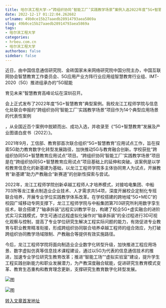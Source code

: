 ```yaml
---
title: 哈尔滨工程大学->“跨组织协同‘智能工厂’实践教学场景”案例入选2022年度“5G+智慧教育”典型案例 | hrbeu.com.cn
date: 2022-12-17 01:22:04.262682
urlname: 49b0ce15b27aaedb28914793aea5869a
slug: 49b0ce15b27aaedb28914793aea5869a
tags: 
- 哈尔滨工程大学
categories:
- hrbeu.com.cn
- 哈尔滨工程大学
authorbox: false
sidebar: false
---
```

近日，由中国信息通信研究院、金砖国家未来网络研究院中国分院主办，中国互联网协会智慧教育工作委员会、5G应用产业方阵行业应用组智慧教育行业组、IMT-2020（5G）推进组承办的“5G赋能

育见未来”智慧教育高峰论坛在深圳召开。

会上正式发布了2022年度“5G+智慧教育”典型案例。我校龙江工程师学院与信息化处联合申报的“跨组织协同‘智能工厂’实践教学场景”项目作为14个典型应用场景的代表性案例
<!--more-->
，从全国近百个案例中脱颖而出、成功入选，并收录至《“5G+智慧教育”发展及产业图谱白皮书（2022）》。

2021年9月，工信部、教育部首次联合组织“5G+智慧教育”应用试点工作，旨在探索5G助力教育数字化转型发展路径，加快推动5G与教育融合创新。学校获批“跨组织协同5G+智慧教育应用试点”项目。“跨组织协同‘智能工厂’实践教学场景”项目是在“跨组织协同5G+智慧教育应用试点”项目基础上的延伸和突破。该案例是以学校教育信息化的新基建为基础，以龙江工程师学院多主体协同育人为试点，开展教育“新基建”助力产教融合“新赛道”的创新性探索与尝试。

2022年，龙江工程师学院创新卓越工程师人才培养模式，对接哈电集团、中船703所等龙江重点制造业企业技术、人才需求共54项，深度开展校企定制化专班联合培养，开展专业学位实践教学体系改革。在学校搭建的跨地域“5G+MEC”的校园广域移动专网支撑下，龙江工程师学院与中船集团第703研究所利用数字孪生技术，联合搭建了“轴承拆装”远程实训教学平台，构建了校企5G+虚实融合的进阶式实习实践模式，学生可通过远程虚拟化操作对“轴承拆装”的全过程进行3D可视化观察与控制，提高了专业学位研究生解决工程实际问题的能力，有效促进专业教育与职业教育精准衔接，形成跨组织协同联合培养卓越工程师的组合效应，为打破跨组织协同教学场域限制、产教融合等提供有效实施路径。

今后，龙江工程师学院将面向制造业企业数字化转型升级，加快推进工程应用场景、数字虚拟仿真等信息技术课程建设，通过以5G为代表的信息通信技术的推进，加速专业学位研究生教育改革；推进“智能工场”“虚拟实验室”建设，提升学生工程实践创新能力和职业发展潜力，为产教深度融合赋能，促进研究生教育模式变革、教育生态重构和教育理念更新，支撑研究生教育数字化转型发展。

![图](http://gongxue.cn/__local/B/7A/6C/2B08E5625BFAF164C81040C699D_A89071F2_251F7.jpg)

![图](http://gongxue.cn/__local/4/27/B3/A561133FEB56E553DC506BF68EA_10273034_3E4FA.jpg)

[转入文章首发地址](http://gongxue.cn/info/1141/73827.htm)
